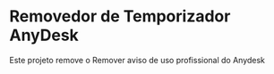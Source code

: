 # Removedor de Temporizador AnyDesk

Este projeto remove o Remover aviso de uso profissional do Anydesk


